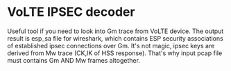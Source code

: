 # VoLTE IPSEC decoder

Useful tool if you need to look into Gm trace from VoLTE device. 
The output result is esp_sa file for wireshark, which contains ESP security associations of established ipsec connections over Gm.
It's not magic, ipsec keys are derived from Mw trace (CK,IK of HSS response). That's why input pcap file must contains Gm AND Mw frames altogether.
